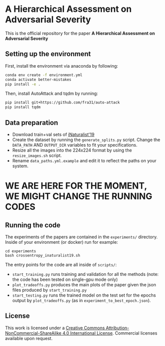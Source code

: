 # A Hierarchical Assessment on Adversarial Severity

This is the official repository for the paper **A Hierarchical Assessment on Adversarial Severity**

## Setting up the environment

First, install the environment via anaconda by following:
```bash
conda env create -f environment.yml
conda activate better-mistakes
pip install -e .
```

Then, install AutoAttack and tqdm by running:
```bash
pip install git+https://github.com/fra31/auto-attack
pip install tqdm
```

## Data preparation

 * Download train+val sets of [iNaturalist'19](https://www.kaggle.com/c/inaturalist-2019-fgvc6)
 * Create the dataset by running the `generate_splits.py` script. Change the `DATA_PATH` AND `OUTPUT_DIR` variables to fit your specifications.
 * Resize all the images into the 224x224 format by using the `resize_images.sh` script.
 * Rename `data_paths.yml.example` and edit it to reflect the paths on your system. 


# WE ARE HERE FOR THE MOMENT, WE MIGHT CHANGE THE RUNNING CODES

## Running the code

The experiments of the papers are contained in the `experiments/` directory. Inside of your environment (or docker) run for example:
```
cd experiments
bash crossentropy_inaturalist19.sh
```

The entry points for the code are all inside of `scripts/`:
* `start_training.py` runs training and validation for all the methods (note: the code has been tested on single-gpu mode only)
* `plot_tradeoffs.py` produces the main plots of the paper given the json files produced by `start_training.py`
* `start_testing.py` runs the trained model on the test set for the epochs output by `plot_tradeoffs.py` (as in `experiment_to_best_epoch.json`).

## License

This work is licensed under a [Creative Commons Attribution-NonCommercial-ShareAlike 4.0 International License](https://creativecommons.org/licenses/by-nc-sa/4.0/).
Commercial licenses available upon request.

